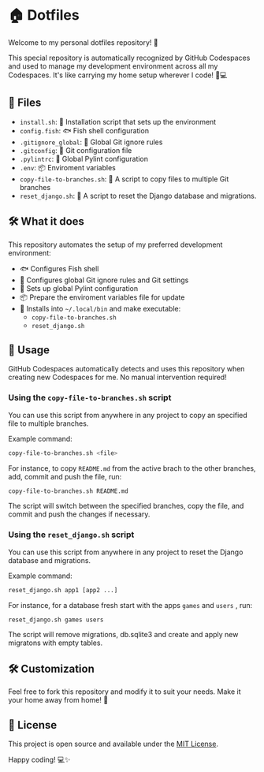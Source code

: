 # 🏠 Dotfiles

Welcome to my personal dotfiles repository! 🎉

This special repository is automatically recognized by GitHub Codespaces and used to manage my development environment across all my Codespaces. It's like carrying my home setup wherever I code! 🧳💻

## 📂 Files

- `install.sh`: 🚀 Installation script that sets up the environment
- `config.fish`: 🐟 Fish shell configuration
- `.gitignore_global`: 🙈 Global Git ignore rules
- `.gitconfig`: 🔧 Git configuration file
- `.pylintrc`: 🐍 Global Pylint configuration
- `.env`: 📦 Enviroment variables
- `copy-file-to-branches.sh`: 📄 A script to copy files to multiple Git branches
- `reset_django.sh`: 📄 A script to reset the Django database and migrations.

## 🛠 What it does

This repository automates the setup of my preferred development environment:

- 🐟 Configures Fish shell
- 🔧 Configures global Git ignore rules and Git settings
- 🐍 Sets up global Pylint configuration
- 📦 Prepare the enviroment variables file for update
- 📄 Installs into `~/.local/bin` and make executable:
  -  `copy-file-to-branches.sh`
  -  `reset_django.sh`

## 🚀 Usage

GitHub Codespaces automatically detects and uses this repository when creating new Codespaces for me. No manual intervention required!

### Using the `copy-file-to-branches.sh` script
You can use this script from anywhere in any project to copy an specified file to multiple branches.

Example command:

```bash
copy-file-to-branches.sh <file>
```

For instance, to copy `README.md` from the active brach to the other branches, add, commit and push the file, run:

```bash
copy-file-to-branches.sh README.md
```

The script will switch between the specified branches, copy the file, and commit and push the changes if necessary.

### Using the `reset_django.sh` script
You can use this script from anywhere in any project to reset the Django database and migrations.

Example command:

```bash
reset_django.sh app1 [app2 ...]
```

For instance, for a database fresh start with the apps `games` and `users` , run:

```bash
reset_django.sh games users
```
The script will remove migrations, db.sqlite3 and create and apply new migratons with empty tables.



## 🛠 Customization

Feel free to fork this repository and modify it to suit your needs. Make it your home away from home! 🏡

## 📝 License

This project is open source and available under the [MIT License](LICENSE).

Happy coding! 💻✨
